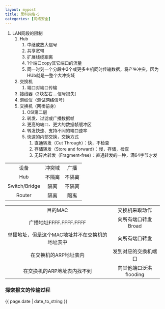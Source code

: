 ```yaml
---
layout: mypost
title: 思科网络-5
categories: [网络安全]
---
```


1. LAN网段的限制
   1. Hub
      1. 中继或放大信号
      2. 共享宽带
      3. 扩展线缆距离
      4. 1个端口copy其它端口的流量
      5. 同一时刻一个分段中2个或更多主机同时传输数据，将产生冲突，因为HUb就是一整个大冲突域
   2. 交换机
      1. 端口对端口传输
   3. 接线器（2块左右....信号损失）
   4. 测线仪（测试网络信号）
   5. 交换机（网桥前身）
      1. OSI第二层
      2. 转发、过滤或广播数据帧
      3. 更高的端口、更大的数据帧缓冲区
      4. 转发快速、支持不同的端口速率
      5. 快速的内部交换，交换方式
         1. 直通转发（Cut Through）：快，不检查
         2. 存储转发（Store and forward）：慢，存储，检查
         3. 无碎片转发（Fragment-free）：直通转发的一种，满64字节才发

|   |   |   |
|:---:|:---:|:---:|
| 设备 | 冲突域 | 广播 |
| Hub | 不隔离 | 不隔离 |
| Switch/Bridge | 隔离 | 不隔离 |
| Router | 隔离 | 隔离 |


|   |   |
|:---:|:---:|
| 目的MAC | 交换机采取动作 |
| 广播地址FFFF.FFFF.FFFF | 向所有端口转发Broad |
| 单播地址，但是这个MAC地址并不在交换机的地址表中 | 向所有端口转发 |
| 在交换机的ARP地址表内 | 发到对应的交换机端口 |
| 在交换机的ARP地址表内找不到 | 向其他端口泛洪flooding |


### 探索报文的传输过程

{{ page.date | date_to_string }}